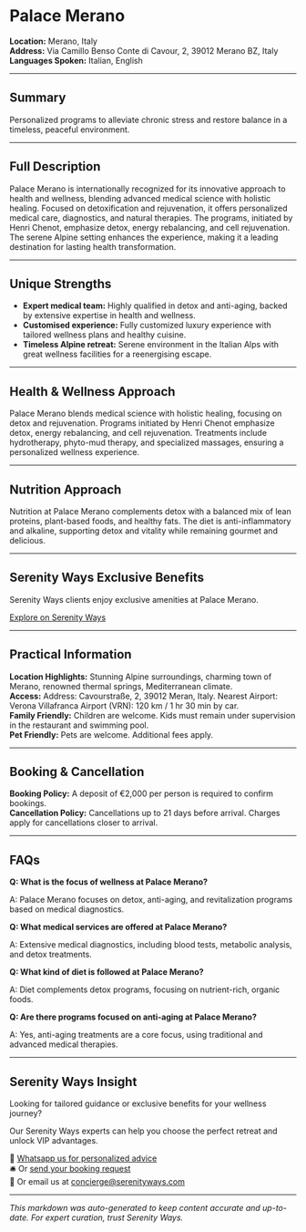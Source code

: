 # Palace Merano

**Location:** Merano, Italy  
**Address:** Via Camillo Benso Conte di Cavour, 2, 39012 Merano BZ, Italy  
**Languages Spoken:** Italian, English

---

## Summary

Personalized programs to alleviate chronic stress and restore balance in a timeless, peaceful environment.

---

## Full Description

Palace Merano is internationally recognized for its innovative approach to health and wellness, blending advanced medical science with holistic healing. Focused on detoxification and rejuvenation, it offers personalized medical care, diagnostics, and natural therapies. The programs, initiated by Henri Chenot, emphasize detox, energy rebalancing, and cell rejuvenation. The serene Alpine setting enhances the experience, making it a leading destination for lasting health transformation.

---

## Unique Strengths

- **Expert medical team:** Highly qualified in detox and anti-aging, backed by extensive expertise in health and wellness.
- **Customised experience:** Fully customized luxury experience with tailored wellness plans and healthy cuisine.
- **Timeless Alpine retreat:** Serene environment in the Italian Alps with great wellness facilities for a reenergising escape.

---

## Health & Wellness Approach

Palace Merano blends medical science with holistic healing, focusing on detox and rejuvenation. Programs initiated by Henri Chenot emphasize detox, energy rebalancing, and cell rejuvenation. Treatments include hydrotherapy, phyto-mud therapy, and specialized massages, ensuring a personalized wellness experience.

---

## Nutrition Approach

Nutrition at Palace Merano complements detox with a balanced mix of lean proteins, plant-based foods, and healthy fats. The diet is anti-inflammatory and alkaline, supporting detox and vitality while remaining gourmet and delicious.

---

## Serenity Ways Exclusive Benefits

Serenity Ways clients enjoy exclusive amenities at Palace Merano.

[Explore on Serenity Ways](https://serenityways.com/collections/palace-merano)

---

## Practical Information

**Location Highlights:** Stunning Alpine surroundings, charming town of Merano, renowned thermal springs, Mediterranean climate.  
**Access:** Address: Cavourstraße, 2, 39012 Meran, Italy. Nearest Airport: Verona Villafranca Airport (VRN): 120 km / 1 hr 30 min by car.  
**Family Friendly:** Children are welcome. Kids must remain under supervision in the restaurant and swimming pool.  
**Pet Friendly:** Pets are welcome. Additional fees apply.

---

## Booking & Cancellation

**Booking Policy:** A deposit of €2,000 per person is required to confirm bookings.  
**Cancellation Policy:** Cancellations up to 21 days before arrival. Charges apply for cancellations closer to arrival.

---

## FAQs

**Q: What is the focus of wellness at Palace Merano?**

A: Palace Merano focuses on detox, anti-aging, and revitalization programs based on medical diagnostics.

**Q: What medical services are offered at Palace Merano?**

A: Extensive medical diagnostics, including blood tests, metabolic analysis, and detox treatments.

**Q: What kind of diet is followed at Palace Merano?**

A: Diet complements detox programs, focusing on nutrient-rich, organic foods.

**Q: Are there programs focused on anti-aging at Palace Merano?**

A: Yes, anti-aging treatments are a core focus, using traditional and advanced medical therapies.


---

## Serenity Ways Insight

Looking for tailored guidance or exclusive benefits for your wellness journey?

Our Serenity Ways experts can help you choose the perfect retreat and unlock VIP advantages.

💬 [Whatsapp us for personalized advice](https://wa.me/33786553455)  
🛎️ Or [send your booking request](https://serenityways.com/pages/contact)  
📧 Or email us at [concierge@serenityways.com](mailto:concierge@serenityways.com)

---

*This markdown was auto-generated to keep content accurate and up-to-date. For expert curation, trust Serenity Ways.*
